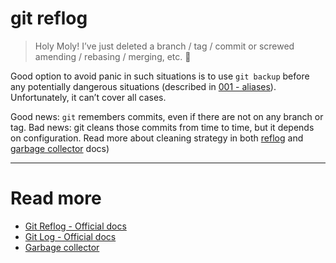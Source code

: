 # git reflog

> Holy Moly! I’ve just deleted a branch / tag / commit or screwed amending / rebasing / merging, etc. 💩

Good option to avoid panic in such situations is to use `git backup` before any potentially dangerous situations (described in [001 - aliases](../001%20-%20aliases)). Unfortunately, it can’t cover all cases.

Good news: `git` remembers commits, even if there are not on any branch or tag. Bad news: git cleans those commits from time to time, but it depends on configuration. Read more about cleaning strategy in both [reflog](https://git-scm.com/docs/git-reflog) and [garbage collector](https://git-scm.com/docs/git-gc) docs)

---

# Read more
- [Git Reflog - Official docs](https://git-scm.com/docs/git-reflog)
- [Git Log - Official docs](https://git-scm.com/docs/git-log)
- [Garbage collector](https://git-scm.com/docs/git-gc)
